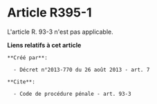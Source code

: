 # Article R395-1

L'article R. 93-3 n'est pas applicable.

**Liens relatifs à cet article**

	**Créé par**:

	  - Décret n°2013-770 du 26 août 2013 - art. 7

	**Cite**:

	  - Code de procédure pénale - art. 93-3
